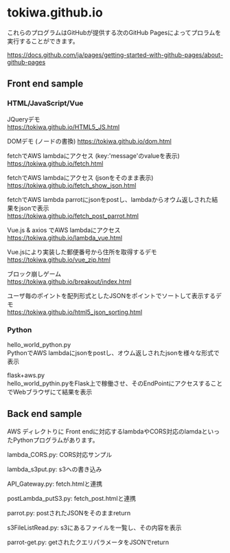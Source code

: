 # tokiwa.github.io
これらのプログラムはGitHubが提供する次のGitHub Pagesによってプロラムを実行することができます。

https://docs.github.com/ja/pages/getting-started-with-github-pages/about-github-pages

## Front end sample
### HTML/JavaScript/Vue

JQueryデモ  
https://tokiwa.github.io/HTML5_JS.html

DOMデモ (ノードの書換)
https://tokiwa.github.io/dom.html

fetchでAWS lambdaにアクセス (key:'message'のvalueを表示)  
https://tokiwa.github.io/fetch.html

fetchでAWS lambdaにアクセス (jsonをそのまま表示)  
https://tokiwa.github.io/fetch_show_json.html

fetchでAWS lambda parrotにjsonをpostし、lambdaからオウム返しされた結果をjsonで表示  
https://tokiwa.github.io/fetch_post_parrot.html

Vue.js & axios でAWS lambdaにアクセス  
https://tokiwa.github.io/lambda_vue.html

Vue.jsにより実装した郵便番号から住所を取得するデモ  
https://tokiwa.github.io/vue_zip.html

ブロック崩しゲーム  
https://tokiwa.github.io/breakout/index.html

ユーザ毎のポイントを配列形式としたJSONをポイントでソートして表示するデモ  
https://tokiwa.github.io/html5_json_sorting.html

### Python

hello_world_python.py  
PythonでAWS lambdaにjsonをpostし、オウム返しされたjsonを様々な形式で表示

flask+aws.py  
hello_world_pythin.pyをFlask上で稼働させ、そのEndPointにアクセスすることでWebブラウザにて結果を表示

## Back end sample
AWS ディレクトりに Front endに対応するlambdaやCORS対応のlamdaといったPythonプログラムがあります。

lambda_CORS.py: CORS対応サンプル

lambda_s3put.py: s3への書き込み

API_Gateway.py: fetch.htmlと連携

postLambda_putS3.py: fetch_post.htmlと連携

parrot.py: postされたJSONをそのままreturn

s3FileListRead.py: s3にあるファイルを一覧し、その内容を表示

parrot-get.py: getされたクエリパラメータをJSONでreturn